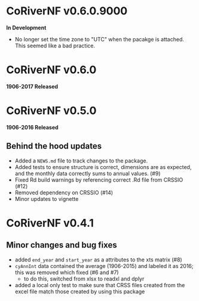CoRiverNF v0.6.0.9000
======================

**In Development**

* No longer set the time zone to "UTC" when the pacakge is attached. This seemed like a bad practice.


CoRiverNF v0.6.0
======================

**1906-2017 Released**

CoRiverNF v0.5.0
======================

**1906-2016 Released**

## Behind the hood updates

* Added a `NEWS.md` file to track changes to the package.
* Added tests to ensure structure is correct, dimensions are as expected, and the monthly data correctly sums to annual values. (#9)
* Fixed Rd build warnings by referencing correct .Rd file from CRSSIO (#12)
* Removed dependency on CRSSIO (#14)
* Minor updates to vignette 

CoRiverNF v0.4.1
=====================

## Minor changes and bug fixes

- added `end_year` and `start_year`  as a attributes to the xts matrix (#8)
- `cyAnnInt` data contained the average (1906-2015) and labeled it as 2016; this was removed which fixed (#6 and #7)
    - to do this, switched from xlsx to readxl and dplyr
- added a local only test to make sure that CRSS files created from the excel file match those created by using this package

